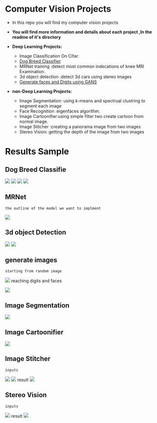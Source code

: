 


# Computer Vision Projects

	

 - In this repo you will find my computer vision projects
 - **You will find more information and details about each project ,In the readme  of it's directory**

 - **Deep Learning Projects:**
	- 	Image Classification On Cifar:
	-	[Dog Breed Classifier](https://github.com/zeyad3ezzat/DL-Udacity-Nanodegree/tree/master/Projects/dog_bread_classification_CNN)
	- 	MRNet training  :detect most common indecations of knee MRI Examination.
	- 	3d object detection :detect 3d cars using stereo images 
	-	[Generate faces and Digits using GANS](https://github.com/zeyad3ezzat/DL-Udacity-Nanodegree/tree/master/Projects/face_generation_GANs)



- **non-Deep Learning Projects:**
	 - Image Segmentation: using k-means and spectrual clustring to segment each image
	 - Face Recognition :eigenfaces algorithm.
	 - Image Cartoonifier:using simple filter two create cartoon from normal image.
	 - Image Stitcher :creating a panorama image from two images 
	 - Stereo Vision: getting the depth of the image from two images
	
		


	

# Results Sample
## Dog Breed Classifie
![](https://github.com/zeyad3ezzat/DL-Udacity-Nanodegree/blob/master/Projects/dog_bread_classification_CNN/dog-project/images/detected_bulldog.jpg)
![](https://github.com/zeyad3ezzat/DL-Udacity-Nanodegree/blob/master/Projects/dog_bread_classification_CNN/dog-project/images/detected_golden.jpg)
![](https://github.com/zeyad3ezzat/DL-Udacity-Nanodegree/blob/master/Projects/dog_bread_classification_CNN/dog-project/images/detected%20human.jpg)
![](https://github.com/zeyad3ezzat/DL-Udacity-Nanodegree/blob/master/Projects/dog_bread_classification_CNN/dog-project/images/detected_other.jpg)
## MRNet
	the outline of the model we want to implment 
	  
![](MRNet-Classification/outline.jpg)

## 3d object Detection 
![](3d%20object%20Detection/results/r1.jpg)
![](3d%20object%20Detection/results/r2.jpg)

## generate images
	starting from random image
![](https://github.com/zeyad3ezzat/DL-Udacity-Nanodegree/blob/master/Projects/face_generation_GANs/face_generation/images/start.jpg)
	reaching digits and faces

![](https://github.com/zeyad3ezzat/DL-Udacity-Nanodegree/blob/master/Projects/face_generation_GANs/face_generation/images/generated.jpg)

## Image Segmentation
![](Image-Segmentation/images/original%20and%20result.jpg)
## Image Cartoonifier
![](Image-Cartoonifying/images/Before%20and%20After.jpg)
## Image Stitcher 
	inputs 
![](Image-Mosaics-Stitcher/images/first%20image.jpg)
![](Image-Mosaics-Stitcher/images/second%20image.jpg)
	result
![](Image-Mosaics-Stitcher/images/panorama.jpg)
## Stereo Vision 
	inputs 
![](Stereo-Vision/images/stereo_vision.jpg)
	result
![](Stereo-Vision/images/Disparity.jpg)


